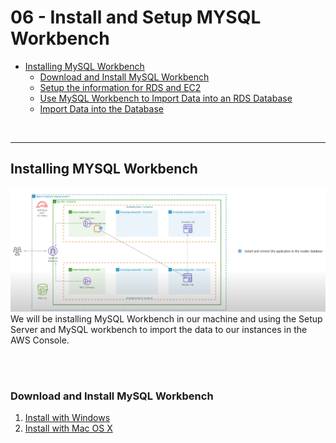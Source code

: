 # 06 - Install and Setup MYSQL Workbench


<!-- no toc -->
- [Installing MySQL Workbench](#installing-mysql-workbench)
  - [Download and Install MySQL Workbench](#download-and-install-mysql-workbench)
  - [Setup the information for RDS and EC2](#setup-the-information-for-rds-and-ec2)
  - [Use MySQL Workbench to Import Data into an RDS Database](#use-mysql-workbench-to-import-data-into-an-rds-database)
  - [Import Data into the Database](#import-data-into-the-database)





<br>

---

## Installing MYSQL Workbench 
![Image Alt text](image.png)
We will be installing MySQL Workbench in our machine and using the Setup Server and MySQL workbench to import the data to our instances in the AWS Console.

<br><br>

### Download and Install MySQL Workbench
1. [Install with Windows](https://www.youtube.com/watch?v=u96rVINbAUI)
2. [Install with Mac OS X](https://www.youtube.com/watch?v=sY_QPWiIeDQ&pp=ygUbaW5zdGFsbCBteXNxbCB3b3JrYmVuY2ggbWFj)
